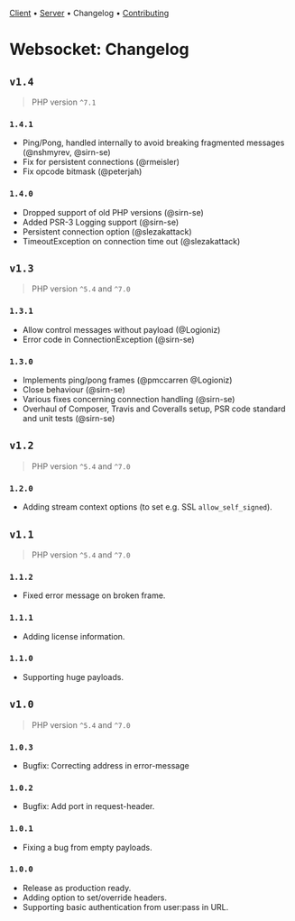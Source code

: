[Client](Client.md) • [Server](Server.md) • Changelog • [Contributing](Contributing.md)

# Websocket: Changelog

## `v1.4`

 > PHP version `^7.1`

### `1.4.1`

 * Ping/Pong, handled internally to avoid breaking fragmented messages (@nshmyrev, @sirn-se)
 * Fix for persistent connections (@rmeisler)
 * Fix opcode bitmask (@peterjah)

### `1.4.0`

 * Dropped support of old PHP versions (@sirn-se)
 * Added PSR-3 Logging support (@sirn-se)
 * Persistent connection option (@slezakattack)
 * TimeoutException on connection time out (@slezakattack)

## `v1.3`

 > PHP version `^5.4` and `^7.0`

### `1.3.1`

 * Allow control messages without payload (@Logioniz)
 * Error code in ConnectionException (@sirn-se)

### `1.3.0`

 * Implements ping/pong frames (@pmccarren @Logioniz)
 * Close behaviour (@sirn-se)
 * Various fixes concerning connection handling (@sirn-se)
 * Overhaul of Composer, Travis and Coveralls setup, PSR code standard and unit tests (@sirn-se)

## `v1.2`

 > PHP version `^5.4` and `^7.0`

### `1.2.0`

 * Adding stream context options (to set e.g. SSL `allow_self_signed`).

## `v1.1`

 > PHP version `^5.4` and `^7.0`

### `1.1.2`

 * Fixed error message on broken frame.

### `1.1.1`

 * Adding license information.

### `1.1.0`

 * Supporting huge payloads.

## `v1.0`

 > PHP version `^5.4` and `^7.0`

### `1.0.3`

 * Bugfix: Correcting address in error-message

### `1.0.2`

 * Bugfix: Add port in request-header.

### `1.0.1`

 * Fixing a bug from empty payloads.

### `1.0.0`

 * Release as production ready.
 * Adding option to set/override headers.
 * Supporting basic authentication from user:pass in URL.

